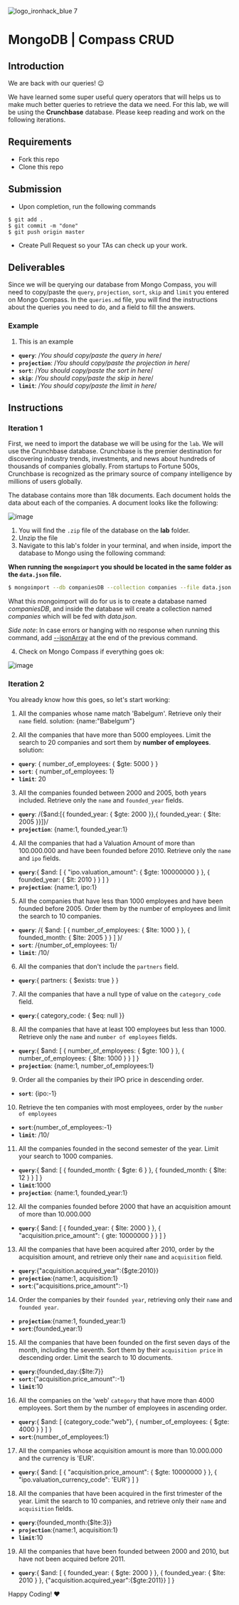 ![logo_ironhack_blue 7](https://user-images.githubusercontent.com/23629340/40541063-a07a0a8a-601a-11e8-91b5-2f13e4e6b441.png)

# MongoDB | Compass CRUD

## Introduction

We are back with our queries! :wink:

We have learned some super useful query operators that will helps us to make much better queries to retrieve the data we need. For this lab, we will be using the **Crunchbase** database. Please keep reading and work on the following iterations.

## Requirements

- Fork this repo
- Clone this repo

## Submission

- Upon completion, run the following commands

```
$ git add .
$ git commit -m "done"
$ git push origin master
```

- Create Pull Request so your TAs can check up your work.

## Deliverables

Since we will be querying our database from Mongo Compass, you will need to copy/paste the `query`, `projection`, `sort`, `skip` and `limit` you entered on Mongo Compass. In the `queries.md` file, you will find the instructions about the queries you need to do, and a field to fill the answers.

### Example

1. This is an example

- **`query`**: /_You should copy/paste the query in here_/
- **`projection`**: /_You should copy/paste the projection in here_/
- **`sort`**: /_You should copy/paste the sort in here_/
- **`skip`**: /_You should copy/paste the skip in here_/
- **`limit`**: /_You should copy/paste the limit in here_/

## Instructions

### Iteration 1

First, we need to import the database we will be using for the `lab`. We will use the Crunchbase database. Crunchbase is the premier destination for discovering industry trends, investments, and news about hundreds of thousands of companies globally. From startups to Fortune 500s, Crunchbase is recognized as the primary source of company intelligence by millions of users globally.

The database contains more than 18k documents. Each document holds the data about each of the companies. A document looks like the following:

![image](https://user-images.githubusercontent.com/23629340/36494916-d6db1770-1733-11e8-903e-5119b3c1b688.png)

1. You will find the `.zip` file of the database on the **lab** folder.
2. Unzip the file
3. Navigate to this lab's folder in your terminal, and when inside, import the database to Mongo using the following command:

**When running the `mongoimport` you should be located in the same folder as the `data.json` file.**

```bash
$ mongoimport --db companiesDB --collection companies --file data.json
```

What this mongoimport will do for us is to create a database named _companiesDB_, and inside the database will create a collection named _companies_ which will be fed with _data.json_.

_Side note_: In case errors or hanging with no response when running this command, add [--jsonArray](https://docs.mongodb.com/manual/reference/program/mongoimport/#cmdoption-mongoimport-jsonarray) at the end of the previous command.

4. Check on Mongo Compass if everything goes ok:

![image](https://user-images.githubusercontent.com/23629340/36534191-1f1bc5ec-17c6-11e8-9463-4945679b98c0.png)

### Iteration 2

You already know how this goes, so let's start working:

1. All the companies whose name match 'Babelgum'. Retrieve only their `name` field.
    solution: {name:"Babelgum"}

2. All the companies that have more than 5000 employees. Limit the search to 20 companies and sort them by **number of employees**.
solution: 
- **`query`**: { number_of_employees: { $gte: 5000 } }
- **`sort`**: { number_of_employees: 1}
- **`limit`**: 20

3. All the companies founded between 2000 and 2005, both years included. Retrieve only the `name` and `founded_year` fields.
- **`query`**: /{$and:[{ founded_year: { $gte: 2000 }},{ founded_year: { $lte: 2005 }}]}/
- **`projection`**: {name:1, founded_year:1}

4. All the companies that had a Valuation Amount of more than 100.000.000 and have been founded before 2010. Retrieve only the `name` and `ipo` fields.
- **`query`**:{ $and: [ { "ipo.valuation_amount": { $gte: 100000000 } }, { founded_year: { $lt: 2010 } } ] } 
- **`projection`**: {name:1, ipo:1}


5. All the companies that have less than 1000 employees and have been founded before 2005. Order them by the number of employees and limit the search to 10 companies.
- **`query`**: /{ $and: [ { number_of_employees: { $lte: 1000 } }, { founded_month: { $lte: 2005 } } ] }/
- **`sort`**: /{number_of_employees: 1}/
- **`limit`**: /10/

6. All the companies that don't include the `partners` field.
- **`query`**:{ partners: { $exists: true } }

7. All the companies that have a null type of value on the `category_code` field.
- **`query`**:{ category_code: { $eq: null }}

8. All the companies that have at least 100 employees but less than 1000. Retrieve only the `name` and `number of employees` fields.
- **`query`**:{ $and: [ { number_of_employees: { $gte: 100 } }, { number_of_employees: { $lte: 1000 } } ] }
- **`projection`**: {name:1, number_of_employees:1}

9. Order all the companies by their IPO price in descending order.
- **`sort`**: {ipo:-1}
10. Retrieve the ten companies with most employees, order by the `number of employees`
- **`sort`**:{number_of_employees:-1}
- **`limit`**: /10/
11. All the companies founded in the second semester of the year. Limit your search to 1000 companies.
- **`query`**:{ $and: [ { founded_month: { $gte: 6 } }, { founded_month: { $lte: 12 } } ] } 
- **`limit`**:1000
- **`projection`**: {name:1, founded_year:1}
12. All the companies founded before 2000 that have an acquisition amount of more than 10.000.000
- **`query`**:{ $and: [ { founded_year: { $lte: 2000 } }, { "acquisition.price_amount": { gte: 10000000 } } ] } 
13. All the companies that have been acquired after 2010, order by the acquisition amount, and retrieve only their `name` and `acquisition` field.
- **`query`**:{"acquisition.acquired_year":{$gte:2010}}
- **`projection`**:{name:1, acquisition:1}
- **`sort`**:{"acquisitions.price_amount":-1}

14. Order the companies by their `founded year`, retrieving only their `name` and `founded year`.
- **`projection`**:{name:1, founded_year:1}
- **`sort`**:{founded_year:1}

15. All the companies that have been founded on the first seven days of the month, including the seventh. Sort them by their `acquisition price` in descending order. Limit the search to 10 documents.
- **`query`**:{founded_day:{$lte:7}}
- **`sort`**:{"acquisition.price_amount":-1}
- **`limit`**:10
16. All the companies on the 'web' `category` that have more than 4000 employees. Sort them by the number of employees in ascending order.
- **`query`**:{ $and: [ {category_code:"web"}, { number_of_employees: { $gte: 4000 } } ] }
- **`sort`**:{number_of_employees:1}
17. All the companies whose acquisition amount is more than 10.000.000 and the currency is 'EUR'.
- **`query`**:{ $and: [ { "acquisition.price_amount": { $gte: 10000000 } }, { "ipo.valuation_currency_code": 'EUR'} ] }
18. All the companies that have been acquired in the first trimester of the year. Limit the search to 10 companies, and retrieve only their `name` and `acquisition` fields.
- **`query`**:{founded_month:{$lte:3}}
- **`projection`**:{name:1, acquisition:1}
- **`limit`**:10
19. All the companies that have been founded between 2000 and 2010, but have not been acquired before 2011.
- **`query`**:{ $and: [ { founded_year: { $gte: 2000 } }, { founded_year: { $lte: 2010 } }, {"acquisition.acquired_year":{$gte:2011}} ] }

Happy Coding! :heart:
